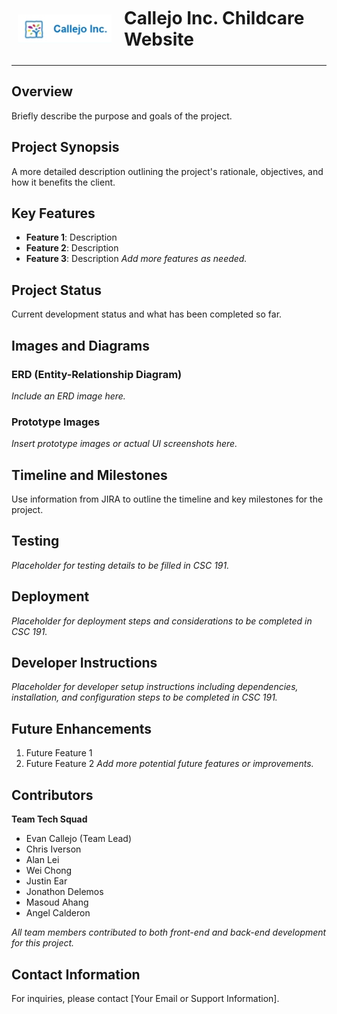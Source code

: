 <div style="display: flex; align-items: center; justify-content: center; border: none; padding: 10px;">
  <img src="Company_logo.png" alt="Callejo Inc. Logo" style="width: 150px; margin-right: 20px;">
  <h1 style="margin: 0;">Callejo Inc. Childcare Website</h1>
</div>

---

## Overview
Briefly describe the purpose and goals of the project.

## Project Synopsis
A more detailed description outlining the project's rationale, objectives, and how it benefits the client.


## Key Features
- **Feature 1**: Description
- **Feature 2**: Description
- **Feature 3**: Description
*Add more features as needed.*

## Project Status
Current development status and what has been completed so far.

## Images and Diagrams
### ERD (Entity-Relationship Diagram)
*Include an ERD image here.*

### Prototype Images
*Insert prototype images or actual UI screenshots here.*

## Timeline and Milestones
Use information from JIRA to outline the timeline and key milestones for the project.

## Testing
*Placeholder for testing details to be filled in CSC 191.*

## Deployment
*Placeholder for deployment steps and considerations to be completed in CSC 191.*

## Developer Instructions
*Placeholder for developer setup instructions including dependencies, installation, and configuration steps to be completed in CSC 191.*

## Future Enhancements
1. Future Feature 1
2. Future Feature 2
*Add more potential future features or improvements.*

## Contributors
**Team Tech Squad**
- Evan Callejo (Team Lead)
- Chris Iverson
- Alan Lei
- Wei Chong
- Justin Ear
- Jonathon Delemos
- Masoud Ahang
- Angel Calderon

*All team members contributed to both front-end and back-end development for this project.*

## Contact Information
For inquiries, please contact [Your Email or Support Information].
